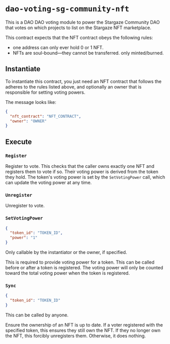 # `dao-voting-sg-community-nft`

This is a DAO DAO voting module to power the Stargaze Community DAO that votes
on which projects to list on the Stargaze NFT marketplace.

This contract expects that the NFT contract obeys the following rules:

- one address can only ever hold 0 or 1 NFT.
- NFTs are soul-bound—they cannot be transferred. only minted/burned.

## Instantiate

To instantiate this contract, you just need an NFT contract that follows the
adheres to the rules listed above, and optionally an owner that is responsible
for setting voting powers.

The message looks like:

```json
{
  "nft_contract": "NFT_CONTRACT",
  "owner": "OWNER"
}
```

## Execute

### `Register`

Register to vote. This checks that the caller owns exactly one NFT and registers
them to vote if so. Their voting power is derived from the token they hold. The
token's voting power is set by the `SetVotingPower` call, which can update the
voting power at any time.

### `Unregister`

Unregister to vote.

### `SetVotingPower`

```json
{
  "token_id": "TOKEN_ID",
  "power": "1"
}
```

Only callable by the instantiator or the owner, if specified.

This is required to provide voting power for a token. This can be called before
or after a token is registered. The voting power will only be counted toward the
total voting power when the token is registered.

### `Sync`

```json
{
  "token_id": "TOKEN_ID"
}
```

This can be called by anyone.

Ensure the ownership of an NFT is up to date. If a voter registered with the
specified token, this ensures they still own the NFT. If they no longer own the
NFT, this forcibly unregisters them. Otherwise, it does nothing.
